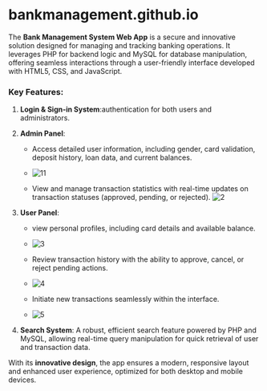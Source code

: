# bankmanagement.github.io
The **Bank Management System Web App** is a secure and innovative solution designed for managing and tracking banking operations. It leverages PHP for backend logic and MySQL for database manipulation, offering seamless interactions through a user-friendly interface developed with HTML5, CSS, and JavaScript. 

### Key Features:
1. **Login & Sign-in System**:authentication for both users and administrators.
   
2. **Admin Panel**: 
   - Access detailed user information, including gender, card validation, deposit history, loan data, and current balances.
   - ![11](https://github.com/user-attachments/assets/b78e933e-ad53-4f6a-8d22-015daf234829)


   - View and manage transaction statistics with real-time updates on transaction statuses (approved, pending, or rejected).
   ![2](https://github.com/user-attachments/assets/cf01a1ba-fd6b-4aa8-a8cd-c4373f1a0ec0)

3. **User Panel**: 
   - view personal profiles, including card details and available balance.
   - ![3](https://github.com/user-attachments/assets/88bc75ef-cd0b-4bc0-bad1-ec2a49a8eb20)

   - Review transaction history with the ability to approve, cancel, or reject pending actions.
   - ![4](https://github.com/user-attachments/assets/c2351174-2e6e-4b31-970f-510a503262a7)

   - Initiate new transactions seamlessly within the interface.
   - ![5](https://github.com/user-attachments/assets/602fb730-73e0-4058-8a41-c3c2aec8da6e)


4. **Search System**: A robust, efficient search feature powered by PHP and MySQL, allowing real-time query manipulation for quick retrieval of user and transaction data.

With its **innovative design**, the app ensures a modern, responsive layout and enhanced user experience, optimized for both desktop and mobile devices.
